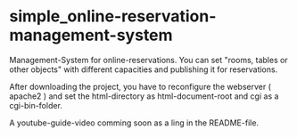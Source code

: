 # simple_online-reservation-management-system
Management-System for online-reservations. You can set "rooms, tables or other objects" with different capacities and publishing it for reservations.

After downloading the project, you have to reconfigure the webserver ( apache2 ) and set the html-directory as html-document-root and cgi as a cgi-bin-folder.

A youtube-guide-video comming soon as a ling in the README-file. 
